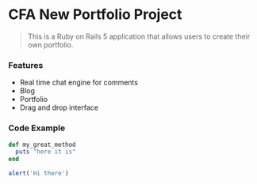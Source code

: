 # CFA New Portfolio Project

> This is a Ruby on Rails 5 application that allows users to create their own portfolio.

### Features
- Real time chat engine for comments
- Blog
- Portfolio
- Drag and drop interface

### Code Example
```ruby
def my_great_method
  puts "here it is"
end
```

```javascript
alert('Hi there')
```
